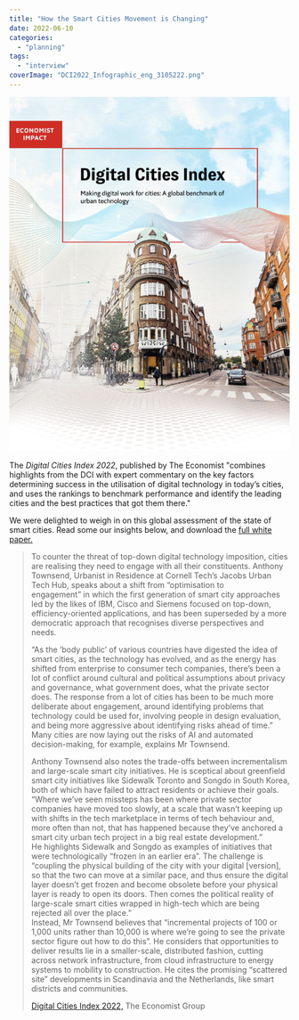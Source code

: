 ```yaml
---
title: "How the Smart Cities Movement is Changing"
date: 2022-06-10
categories: 
  - "planning"
tags: 
  - "interview"
coverImage: "DCI2022_Infographic_eng_3105222.png"
---
```


[![](images/Screen-Shot-2022-06-10-at-8.33.12-AM-811x1024.png)](https://impact.economist.com/projects/digital-cities/wp-content/uploads/2022/06/DCI2022_white_paper_eng.pdf)

The _Digital Cities Index_ _2022_, published by The Economist "combines highlights from the DCI with expert commentary on the key factors determining success in the utilisation of digital technology in today’s cities, and uses the rankings to benchmark performance and identify the leading cities and the best practices that got them there."

We were delighted to weigh in on this global assessment of the state of smart cities. Read some our insights below, and download the [full white paper.](https://impact.economist.com/projects/digital-cities/wp-content/uploads/2022/06/DCI2022_white_paper_eng.pdf)

> To counter the threat of top-down digital technology imposition, cities are realising they need to engage with all their constituents. Anthony Townsend, Urbanist in Residence at Cornell Tech’s Jacobs Urban Tech Hub, speaks about a shift from “optimisation to  
> engagement” in which the first generation of smart city approaches led by the likes of IBM, Cisco and Siemens focused on top-down, efficiency-oriented applications, and has been superseded by a more democratic approach that recognises diverse perspectives and needs.  
>   
> “As the ‘body public’ of various countries have digested the idea of smart cities, as the technology has evolved, and as the energy has shifted from enterprise to consumer tech companies, there’s been a lot of conflict around cultural and political assumptions about privacy and governance, what government does, what the private sector does. The response from a lot of cities has been to be much more deliberate about engagement, around identifying problems that technology could be used for, involving people in design evaluation, and being more aggressive about identifying risks ahead of time.” Many cities are now laying out the risks of AI and automated decision-making, for example, explains Mr Townsend.  
>   
> Anthony Townsend also notes the trade-offs between incrementalism and large-scale smart city initiatives. He is sceptical about greenfield smart city initiatives like Sidewalk Toronto and Songdo in South Korea, both of which have failed to attract residents or achieve their goals. “Where we’ve seen missteps has been where private sector companies have moved too slowly, at a scale that wasn’t keeping up with shifts in the tech marketplace in terms of tech behaviour and, more often than not, that has happened because they’ve anchored a smart city urban tech project in a big real estate development.”  
> He highlights Sidewalk and Songdo as examples of initiatives that were technologically “frozen in an earlier era”. The challenge is “coupling the physical building of the city with your digital \[version\], so that the two can move at a similar pace, and thus ensure the digital layer doesn’t get frozen and become obsolete before your physical layer is ready to open its doors. Then comes the political reality of large-scale smart cities wrapped in high-tech which are being rejected all over the place.”  
> Instead, Mr Townsend believes that “incremental projects of 100 or 1,000 units rather than 10,000 is where we’re going to see the private sector figure out how to do this”. He considers that opportunities to deliver results lie in a smaller-scale, distributed fashion, cutting across network infrastructure, from cloud infrastructure to energy systems to mobility to construction. He cites the promising “scattered site” developments in Scandinavia and the Netherlands, like smart districts and communities.
> 
> [Digital Cities Index 2022,](https://impact.economist.com/projects/digital-cities/wp-content/uploads/2022/06/DCI2022_white_paper_eng.pdf) The Economist Group
